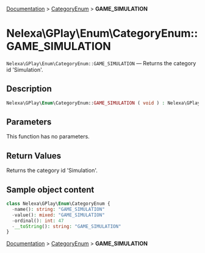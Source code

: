 [Documentation](../../README.md) > [CategoryEnum](README.md) > **GAME_SIMULATION**

# Nelexa\GPlay\Enum\CategoryEnum::GAME_SIMULATION
`Nelexa\GPlay\Enum\CategoryEnum::GAME_SIMULATION` — Returns the category id 'Simulation'.

## Description
```php
Nelexa\GPlay\Enum\CategoryEnum::GAME_SIMULATION ( void ) : Nelexa\GPlay\Enum\CategoryEnum
```

## Parameters
This function has no parameters.

## Return Values
Returns the category id 'Simulation'.

## Sample object content
```php
class Nelexa\GPlay\Enum\CategoryEnum {
  -name(): string: "GAME_SIMULATION"
  -value(): mixed: "GAME_SIMULATION"
  -ordinal(): int: 47
  -__toString(): string: "GAME_SIMULATION"
}
```

[Documentation](../../README.md) > [CategoryEnum](README.md) > **GAME_SIMULATION**
